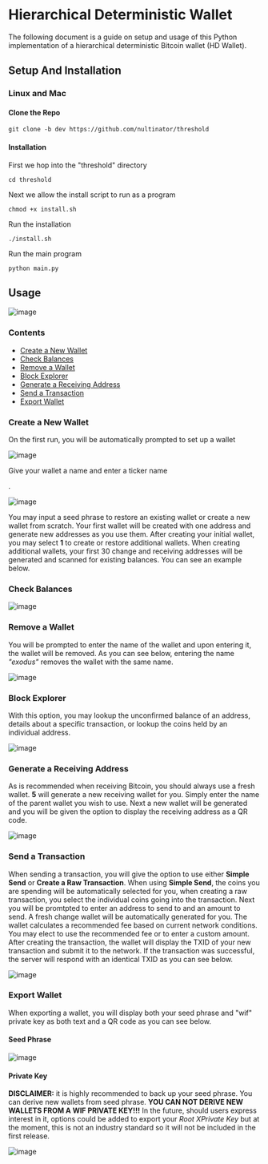 # Hierarchical Deterministic Wallet

The following document is a guide on setup and usage of this Python implementation of a hierarchical deterministic Bitcoin wallet (HD Wallet). 



## Setup And Installation

### Linux and Mac

<h4>Clone the Repo</h4>

```
git clone -b dev https://github.com/nultinator/threshold
```

<h4>Installation</h4>
<p>First we hop into the "threshold" directory</p>

```
cd threshold
```

<p>Next we allow the install script to run as a program</p>

```
chmod +x install.sh
```

<p>Run the installation</p>

```
./install.sh
```

<p>Run the main program</p>

```
python main.py
```


## Usage

![image](https://user-images.githubusercontent.com/72562693/236236145-f2587811-b479-4b4c-996a-1abd5defd2f6.png)


### Contents

* [Create a New Wallet](#create-a-new-wallet)
* [Check Balances](#check-balances)
* [Remove a Wallet](#remove-a-wallet)
* [Block Explorer](#block-explorer)
* [Generate a Receiving Address](#generate-a-receiving-address)
* [Send a Transaction](#send-a-transaction)
* [Export Wallet](#export-wallet)



### Create a New Wallet

<p>On the first run, you will be automatically prompted to set up a wallet</p>


![image](https://user-images.githubusercontent.com/72562693/231815704-d9770263-543c-4a1c-951a-7bb3903af6c9.png)

<p>Give your wallet a name and enter a ticker name</p>.  

![image](https://user-images.githubusercontent.com/72562693/236238666-c17be462-2170-41c4-b4cb-9ae375e0d57f.png)


<p>You may input a seed phrase to restore an existing wallet or create a new wallet from scratch.  Your first wallet will be created with one address and generate new addresses as you use them. After creating your initial wallet, you may select <b>1</b> to create or restore additional wallets.  When creating additional wallets, your first 30 change and receiving addresses will be generated and scanned for existing balances.  You can see an example below.</p>

### Check Balances

![image](https://user-images.githubusercontent.com/72562693/236239837-839369d1-f395-4f64-8703-e8c3301a5d17.png)

### Remove a Wallet

<p> You will be prompted to enter the name of the wallet and upon entering it, the wallet will be removed.  As you can see below,
entering the name <i>"exodus"</i> removes the wallet with the same name.</p>

![image](https://user-images.githubusercontent.com/72562693/236241553-65719f99-2fc1-4d5e-af60-1f73585fa751.png)

### Block Explorer

<p>With this option, you may lookup the unconfirmed balance of an address, details about a specific transaction,
or lookup the coins held by an individual address.</p>

![image](https://user-images.githubusercontent.com/72562693/236248377-36f50ec1-f807-40e8-a217-a442752ecbed.png)



### Generate a Receiving Address
<p>As is recommended when receiving Bitcoin, you should always use a fresh wallet. <b>5</b> will generate a new receiving wallet for you.
Simply enter the name of the parent wallet you wish to use.  Next a new wallet will be generated and you will be given the option to
display the receiving address as a QR code.
</p>

![image](https://user-images.githubusercontent.com/72562693/236243806-64adcafb-cf25-4852-bbe1-b0ce63b3e522.png)


### Send a Transaction

<p>When sending a transaction, you will give the option to use either <strong>Simple Send</strong> or <strong>Create a Raw Transaction</strong>.
When using <strong>Simple Send</strong>, the coins you are spending will be automatically selected for you, when creating a raw transaction,
you select the individual coins going into the transaction.  Next you will be promtpted to enter an address to send to and an amount to send.
A fresh change wallet will be automatically generated for you. The wallet calculates a recommended fee based on current network conditions.
You may elect to use the recommended fee or to enter a custom amount.  After creating the transaction, the wallet will display the TXID of your new transaction and submit it to the network.  If the transaction was successful, the server will respond with an identical TXID as you can see below.</p>

![image](https://user-images.githubusercontent.com/72562693/236247754-f08ddb70-b16c-4f3d-8160-93784210beb2.png)

### Export Wallet

<p>When exporting a wallet, you will display both your seed phrase and "wif" private key as both text and a QR code as you can see below.</p>

<h4>Seed Phrase</h4>

![image](https://user-images.githubusercontent.com/72562693/236250101-4b21383e-8985-4740-926f-303156e71bfe.png)

<h4>Private Key</h4>

<p>
<strong>DISCLAIMER:</strong> it is highly recommended to back up your seed phrase.  You can derive new wallets from seed phrase.
<strong>YOU CAN NOT DERIVE NEW WALLETS FROM A WIF PRIVATE KEY!!!</strong>  In the future, should users express interest in it,
options could be added to export your <i>Root XPrivate Key</i> but at the moment, this is not an industry standard so it will not be included 
in the first release.
</p>

![image](https://user-images.githubusercontent.com/72562693/236250339-a2762029-824f-4b1e-9207-29bb68aa622d.png)


